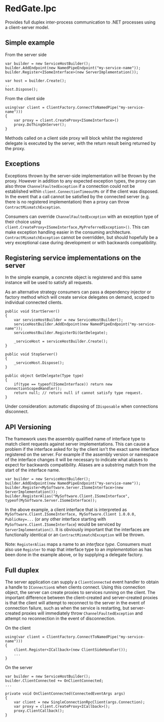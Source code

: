 # RedGate.Ipc

Provides full duplex inter-process communication to .NET processes using a client-server model.

## Simple example

From the server side

    var builder = new ServiceHostBuilder();
    builder.AddEndpoint(new NamedPipeEndpoint("my-service-name"));
    builder.Register<ISomeInterface>(new ServerImplementation());

    var host = builder.Create();
    ..
    host.Dispose();

From the client side

    using(var client = ClientFactory.ConnectToNamedPipe("my-service-name")))
    {
        var proxy = client.CreateProxy<ISomeInterface>()
        proxy.DoThingOnServer();
    }

Methods called on a client side proxy will block whilst the registered delegate is executed by the server,
with the return result being returned by the proxy.

## Exceptions

Exceptions thrown by the server-side implementation will be thrown by the proxy. However in addition to any
expected exception types, the proxy can also throw `ChannelFaultedException` if a connection could not be established
within `client.ConnectionTimeoutMs` or if the client was disposed.
In the event that a call cannot be satisfied by the connected server (e.g. there is no registered implementation)
then a proxy can throw `ContractMismatchException`.

Consumers can override `ChannelFaultedException` with an exception type of their choice using
`client.CreateProxy<ISomeInterface,MyPreferredException>()`. This can make exception handling easier
in the consuming architecture. `ContractMismatchException` cannot be overridden, but should hopefully be
a very exceptional case during development or with backwards compatibility.

## Registering service implementations on the server

In the simple example, a concrete object is registered and this same instance will be used to satisfy all
requests.

As an alternative strategy consumers can pass a dependency injector or factory method which will create
service delegates on demand, scoped to individual connected clients.

	public void StartServer()
	{
        var serviceHostBuilder = new ServiceHostBuilder();
        serviceHostBuilder.AddEndpoint(new NamedPipeEndpoint("my-service-name"));
        serviceHostBuilder.RegisterDi(GetDelegate);

        _serviceHost = serviceHostBuilder.Create();
	}

    public void StopServer()
	{
        _serviceHost.Dispose();
	}

	public object GetDelegate(Type type)
	{
        if(type == typeof(ISomeInterface)) return new ConnectionScopedHandler();
        return null; // return null if cannot satisfy type request.
	}

Under consideration: automatic disposing of `IDisposable` when connections disconnect.

## API Versioning

The framework uses the assembly qualified name of interface type to match client requests against server implementations.
This can cause a problem if the interface asked for by the client isn't the exact same interface registered on the server.
For example if the assembly version or namespace of the interface changes it will be necessary to indicate what aliases to
expect for backwards compatibility. Aliases are a substring match from the start of the interface name.

	var builder = new ServiceHostBuilder();
	builder.AddEndpoint(new NamedPipeEndpoint("my-service-name"));
	builder.Register<MySoftware.Server.ISomeInterface>(new ServerImplementation());
	builder.RegisterAlias("MySoftware.Client.ISomeInterface", typeof(MySoftware.Server.ISomeInterface));

In the above example, a client interface that is interpreted as `MySoftware.Client.ISomeInterface, MySoftware.Client 1.0.0.0, PublicKey=...`
(or any other interface starting with `MySoftware.Client.ISomeInterface`) would be serviced by `ServerImplementation()`.
It is obviously important that the interfaces are functionally identical or an `ContractMismatchException` will be thrown.

Note: `RegisterAlias` maps a name to an *interface type*. Consumers must also use `Register` to map that interface type
to an *implementation* as has been done in the example above, or by supplying a delegate factory.

## Full duplex

The server application can supply a `ClientConnected` event handler to obtain a handle to `IConnection`s when clients connect.
Using this connection object, the server can create proxies to services running on the client.
The important difference between the client-created and server-created proxies is that the client will attempt to reconnect
to the server in the event of connection failure, such as when the service is restarting, but server-created proxies will immediately
throw `ChannelFaultedException` and attempt no reconnection in the event of disconnection.

On the client

    using(var client = ClientFactory.ConnectToNamedPipe("my-service-name")))
    {
        client.Register<ICallback>(new ClientSideHandler());
        ...
    }

On the server

    var builder = new ServiceHostBuilder();
    builder.ClientConnected += OnClientConnected;
    ...
    
    private void OnClientConnected(ConnectedEventArgs args)
    {
        var client = new SingleConnectionRpcClient(args.Connection);
        var proxy = client.CreateProxy<ICallback>();
        proxy.ClientCallback();
    }